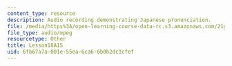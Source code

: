 ```yaml
---
content_type: resource
description: Audio recording demonstrating Japanese pronunciation.
file: /media/https%3A/open-learning-course-data-rc.s3.amazonaws.com/21g-504-japanese-iv-spring-2009/6fb67a7a001e55ea6ca66b0b2dc1cfef_Lesson18A15.mp3
file_type: audio/mpeg
resourcetype: Other
title: Lesson18A15
uid: 6fb67a7a-001e-55ea-6ca6-6b0b2dc1cfef
---
```

